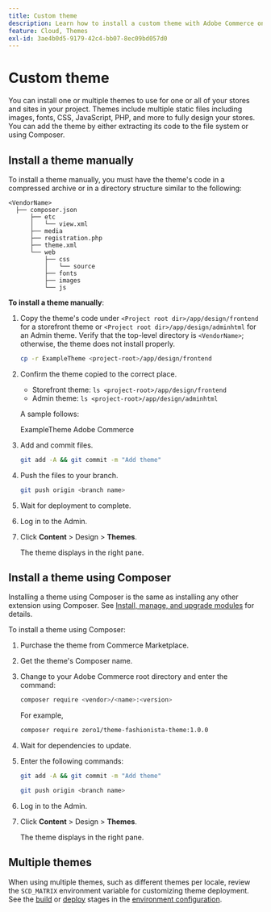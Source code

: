 ```yaml
---
title: Custom theme
description: Learn how to install a custom theme with Adobe Commerce on cloud infrastructure.
feature: Cloud, Themes
exl-id: 3ae4b0d5-9179-42c4-bb07-8ec09bd057d0
---
```

# Custom theme

You can install one or multiple themes to use for one or all of your stores and sites in your project. Themes include multiple static files including images, fonts, CSS, JavaScript, PHP, and more to fully design your stores. You can add the theme by either extracting its code to the file system or using Composer.

## Install a theme manually

To install a theme manually, you must have the theme's code in a compressed archive or in a directory structure similar to the following:

```text
<VendorName>
  ├── composer.json
      ├── etc
      │   └── view.xml
      ├── media
      ├── registration.php
      ├── theme.xml
      └── web
          ├── css
          │   └── source
          ├── fonts
          ├── images
          └── js
```

**To install a theme manually**:

1. Copy the theme's code under `<Project root dir>/app/design/frontend` for a storefront theme or `<Project root dir>/app/design/adminhtml` for an Admin theme. Verify that the top-level directory is `<VendorName>`; otherwise, the theme does not install properly.

   ```bash
   cp -r ExampleTheme <project-root>/app/design/frontend
   ```

1. Confirm the theme copied to the correct place.

   *  Storefront theme: `ls <project-root>/app/design/frontend`
   *  Admin theme: `ls <project-root>/app/design/adminhtml`

   A sample follows:

      ExampleTheme Adobe Commerce

1. Add and commit files.

   ```bash
   git add -A && git commit -m "Add theme"
   ```

1. Push the files to your branch.

   ```bash
   git push origin <branch name>
   ```

1. Wait for deployment to complete.
1. Log in to the Admin.
1. Click **Content** > Design > **Themes**.

   The theme displays in the right pane.

## Install a theme using Composer

Installing a theme using Composer is the same as installing any other extension using Composer. See [Install, manage, and upgrade modules](extensions.md) for details.

To install a theme using Composer:

1. Purchase the theme from Commerce Marketplace.
1. Get the theme's Composer name.
1. Change to your Adobe Commerce root directory and enter the command:

   ```bash
   composer require <vendor>/<name>:<version>
   ```

   For example,

   ```bash
   composer require zero1/theme-fashionista-theme:1.0.0
   ```

1. Wait for dependencies to update.
1. Enter the following commands:

   ```bash
   git add -A && git commit -m "Add theme"
   ```

   ```bash
   git push origin <branch name>
   ```

1. Log in to the Admin.
1. Click **Content** > Design > **Themes**.

   The theme displays in the right pane.

## Multiple themes

When using multiple themes, such as different themes per locale, review the `SCD_MATRIX` environment variable for customizing theme deployment. See the [build](../environment/variables-build.md#scd_matrix) or [deploy](../environment/variables-deploy.md#scd_matrix) stages in the [environment configuration](../environment/configure-env-yaml.md).
